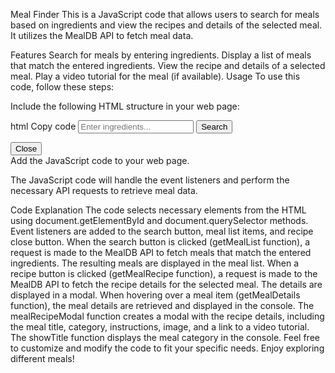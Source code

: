 Meal Finder
This is a JavaScript code that allows users to search for meals based on ingredients and view the recipes and details of the selected meal. It utilizes the MealDB API to fetch meal data.

Features
Search for meals by entering ingredients.
Display a list of meals that match the entered ingredients.
View the recipe and details of a selected meal.
Play a video tutorial for the meal (if available).
Usage
To use this code, follow these steps:

Include the following HTML structure in your web page:

html
Copy code
<input type="text" id="search-input" placeholder="Enter ingredients...">
<button id="search-btn">Search</button>

<div id="meal" class="meal-list"></div>

<div class="meal-details-content">
    <button id="recipe-close-btn">Close</button>
    <!-- The meal details will be displayed here -->
</div>
Add the JavaScript code to your web page.


The JavaScript code will handle the event listeners and perform the necessary API requests to retrieve meal data.

Code Explanation
The code selects necessary elements from the HTML using document.getElementById and document.querySelector methods.
Event listeners are added to the search button, meal list items, and recipe close button.
When the search button is clicked (getMealList function), a request is made to the MealDB API to fetch meals that match the entered ingredients. The resulting meals are displayed in the meal list.
When a recipe button is clicked (getMealRecipe function), a request is made to the MealDB API to fetch the recipe details for the selected meal. The details are displayed in a modal.
When hovering over a meal item (getMealDetails function), the meal details are retrieved and displayed in the console.
The mealRecipeModal function creates a modal with the recipe details, including the meal title, category, instructions, image, and a link to a video tutorial.
The showTitle function displays the meal category in the console.
Feel free to customize and modify the code to fit your specific needs. Enjoy exploring different meals!
